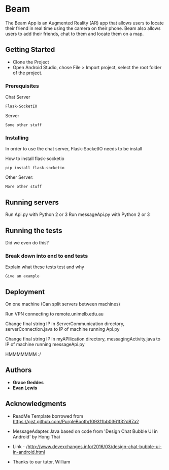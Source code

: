 # Beam

The Beam App is an Augmented Reality (AR) app that allows users to locate their friend in real time using the camera on their phone. Beam also allows users to add their friends, chat to them and locate them on a map.

## Getting Started

* Clone the Project
* Open Android Studio, chose File > Import project, select the root folder of the project.


### Prerequisites

Chat Server

```
Flask-SocketIO
```

Server

```
Some other stuff
```

### Installing

In order to use the chat server, Flask-SocketIO needs to be install

How to install flask-socketio

```
pip install flask-socketio
```


Other Server:

```
More other stuff
```

## Running servers
Run Api.py with Python 2 or 3
Run messageApi.py with Python 2 or 3


## Running the tests

Did we even do this?

### Break down into end to end tests

Explain what these tests test and why

```
Give an example
```

## Deployment

On one machine 
(Can split servers between machines)

Run VPN connecting to remote.unimelb.edu.au 

Change final string IP in ServerCommunication directory, serverConnection.java to IP of machine running Api.py

Change final string IP in myAPllication directory, messagingActivity.java to IP of machine running messageApi.py


HMMMMMMM :/


## Authors

* **Grace Geddes** 
* **Evan Lewis**



## Acknowledgments

* ReadMe Template borrowed from https://gist.github.com/PurpleBooth/109311bb0361f32d87a2
* MessageAdapter.Java based on code from 'Design Chat Bubble UI in Android' by Hong Thai
* Link - /http://www.devexchanges.info/2016/03/design-chat-bubble-ui-in-android.html

* Thanks to our tutor, William
